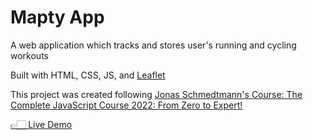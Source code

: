 # Mapty App
 <p>A web application which tracks and stores user's running and cycling workouts</p>
 <p>Built with HTML, CSS, JS, and <a href='https://leafletjs.com/>Leaflet Gelocation'>Leaflet</a></p>
 <p>This project was created following <a href="https://www.udemy.com/course/the-complete-javascript-course/">Jonas Schmedtmann's Course: The Complete JavaScript Course 2022: From Zero to Expert!</a></p>
<a href='https://xyzuka.github.io/Mapty-App/'>👉🏻 Live Demo</a>
